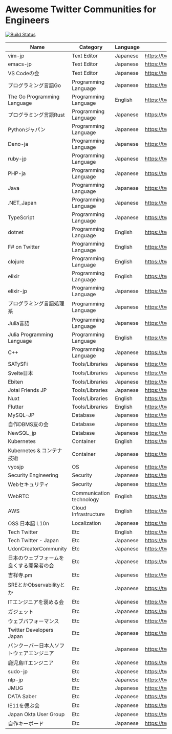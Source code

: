 # Awesome Twitter Communities for Engineers

[![Build Status](https://github.com/mattn/awesome-twitter-communities/actions/workflows/lint.yaml/badge.svg?branch=main)](https://github.com/mattn/awesome-twitter-communities/actions/workflows/lint.yaml?query=branch%3Amain)

|Name|Category|Language|URL|
|-|-|-|-|
|vim-jp|Text Editor|Japanese|https://twitter.com/i/communities/1497961032404594691|
|emacs-jp|Text Editor|Japanese|https://twitter.com/i/communities/1498276712034947072|
|VS Codeの会|Text Editor|Japanese|https://twitter.com/i/communities/1498865559353511941|
|プログラミング言語Go|Programming Language|Japanese|https://twitter.com/i/communities/1498095077222400000|
|The Go Programming Language|Programming Language|English|https://twitter.com/i/communities/1493637136502960134|
|プログラミング言語Rust|Programming Language|Japanese|https://twitter.com/i/communities/1498496039401451522|
|Pythonジャパン|Programming Language|Japanese|https://twitter.com/i/communities/1498184748728205315|
|Deno-ja|Programming Language|Japanese|https://twitter.com/i/communities/1498174921562013698|
|ruby-jp|Programming Language|Japanese|https://twitter.com/i/communities/1496768365683408900|
|PHP-ja|Programming Language|Japanese|https://twitter.com/i/communities/1497741277789835264|
|Java|Programming Language|Japanese|https://twitter.com/i/communities/1497219281079398402|
|.NET_Japan|Programming Language|Japanese|https://twitter.com/i/communities/1496977662640009217|
|TypeScript|Programming Language|Japanese|https://twitter.com/i/communities/1499329858178289664|
|dotnet|Programming Language|English|https://twitter.com/i/communities/1488624124817666051|
|F# on Twitter|Programming Language|English|https://twitter.com/i/communities/1493280005589196801|
|clojure|Programming Language|English|https://twitter.com/i/communities/1494013093059432451|
|elixir|Programming Language|English|https://twitter.com/i/communities/1493287155942232066|
|elixir-jp|Programming Language|Japanese|https://twitter.com/i/communities/1498232167864082435|
|プログラミング言語処理系|Programming Language|Japanese|https://twitter.com/i/communities/1499381283864342530|
|Julia言語|Programming Language|Japanese|https://twitter.com/i/communities/1499390501467811845|
|Julia Programming Language|Programming Language|English|https://twitter.com/i/communities/1441046367514755082|
|C++|Programming Language|Japanese|https://twitter.com/i/communities/1499396722514345984|
|SATySFi|Tools/Libraries|Japanese|https://twitter.com/i/communities/1498074334619123712|
|Svelte日本|Tools/Libraries|Japanese|https://twitter.com/i/communities/1499182207491260424|
|Ebiten|Tools/Libraries|Japanese|https://twitter.com/i/communities/1498350105346600960|
|Jotai Friends JP|Tools/Libraries|Japanese|https://twitter.com/i/communities/1497150937806213120|
|Nuxt|Tools/Libraries|English|https://twitter.com/i/communities/1498235047194808320|
|Flutter|Tools/Libraries|English|https://twitter.com/i/communities/1472249315724771329|
|MySQL-JP|Database|Japanese|https://twitter.com/i/communities/1496795585982382084|
|自作DBMS友の会|Database|Japanese|https://twitter.com/i/communities/1498114917672505344|
|NewSQL_jp|Database|Japanese|https://twitter.com/i/communities/1498603867285581824|
|Kubernetes|Container|English|https://twitter.com/i/communities/1444745802383953921|
|Kubernetes & コンテナ技術|Container|Japanese|https://twitter.com/i/communities/1498974495989956614|
|vyosjp|OS|Japanese|https://twitter.com/i/communities/1498101007733370880|
|Security Engineering|Security|Japanese|https://twitter.com/i/communities/1498138021723467781|
|Webセキュリティ|Security|Japanese|https://twitter.com/i/communities/1498053973097730048|
|WebRTC|Communication technology|English|https://twitter.com/i/communities/1498133315164860419|
|AWS|Cloud Infrastructure|English|https://twitter.com/i/communities/1471503983839567878|
|OSS 日本語 L10n|Localization|Japanese|https://twitter.com/i/communities/1498961283546157061|
|Tech Twitter|Etc|English|https://twitter.com/i/communities/1472105760389668865|
|Tech Twitter - Japan|Etc|Japanese|https://twitter.com/i/communities/1494649689215737856|
|UdonCreatorCommunity|Etc|Japanese|https://twitter.com/i/communities/1497068375553765378|
|日本のウェブフォームを良くする開発者の会|Etc|Japanese|https://twitter.com/i/communities/1498168121336614916|
|吉祥寺.pm|Etc|Japanese|https://twitter.com/i/communities/1498106494989967363|
|SREとかObservabilityとか|Etc|Japanese|https://twitter.com/i/communities/1498088713670172675|
|ITエンジニアを褒める会|Etc|Japanese|https://twitter.com/i/communities/1494319842585083906|
|ガジェット|Etc|Japanese|https://twitter.com/i/communities/1498224086652121099|
|ウェブパフォーマンス|Etc|Japanese|https://twitter.com/i/communities/1498089387422515202|
|Twitter Developers Japan|Etc|Japanese|https://twitter.com/i/communities/1493041080077795328|
|バンクーバー日本人ソフトウェアエンジニア|Etc|Japanese|https://twitter.com/i/communities/1498574247895056384|
|鹿児島ITエンジニア|Etc|Japanese|https://twitter.com/i/communities/1496763936682954752|
|sudo-jp|Etc|Japanese|https://twitter.com/i/communities/1499227044982374401|
|nlp-jp|Etc|Japanese|https://twitter.com/i/communities/1498287599928365062|
|JMUG|Etc|Japanese|https://twitter.com/i/communities/1498585537527320577|
|DATA Saber|Etc|Japanese|https://twitter.com/i/communities/1498660583415361536|
|IE11を偲ぶ会|Etc|Japanese|https://twitter.com/i/communities/1498870842784043009|
|Japan Okta User Group|Etc|Japanese|https://twitter.com/i/communities/1498432461839036418|
|自作キーボード|Etc|Japanese|https://twitter.com/i/communities/1495468692813287425|
